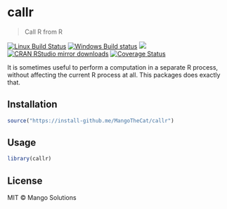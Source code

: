 
# callr

> Call R from R

[![Linux Build Status](https://travis-ci.org/MangoTheCat/callr.svg?branch=master)](https://travis-ci.org/MangoTheCat/callr)
[![Windows Build status](https://ci.appveyor.com/api/projects/status/github/MangoTheCat/callr?svg=true)](https://ci.appveyor.com/project/MangoTheCat/callr)
[![](http://www.r-pkg.org/badges/version/callr)](http://www.r-pkg.org/pkg/callr)
[![CRAN RStudio mirror downloads](http://cranlogs.r-pkg.org/badges/callr)](http://www.r-pkg.org/pkg/callr)
[![Coverage Status](https://img.shields.io/codecov/c/github/MangoTheCat/callr/master.svg)](https://codecov.io/github/MangoTheCat/callr?branch=master)

It is sometimes useful to perform a computation in a separate R process,
without affecting the current R process at all. This packages does exactly
that.

## Installation

```r
source("https://install-github.me/MangoTheCat/callr")
```

## Usage

```r
library(callr)
```

## License

MIT © Mango Solutions
